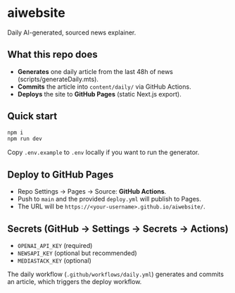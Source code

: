 # aiwebsite

Daily AI-generated, sourced news explainer.

## What this repo does
- **Generates** one daily article from the last 48h of news (scripts/generateDaily.mts).
- **Commits** the article into `content/daily/` via GitHub Actions.
- **Deploys** the site to **GitHub Pages** (static Next.js export).

## Quick start
```bash
npm i
npm run dev
```

Copy `.env.example` to `.env` locally if you want to run the generator.

## Deploy to GitHub Pages
- Repo Settings → Pages → Source: **GitHub Actions**.
- Push to `main` and the provided `deploy.yml` will publish to Pages.
- The URL will be `https://<your-username>.github.io/aiwebsite/`.

## Secrets (GitHub → Settings → Secrets → Actions)
- `OPENAI_API_KEY` (required)
- `NEWSAPI_KEY` (optional but recommended)
- `MEDIASTACK_KEY` (optional)

The daily workflow (`.github/workflows/daily.yml`) generates and commits an article, which triggers the deploy workflow.
